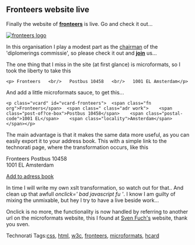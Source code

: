 <article><h2>Fronteers website live</h2><p>Finally the website of <strong><a href="http://fronteers.nl/">fronteers</a></strong> is live. Go and check it out...</p><a href="http://fronteers.nl/" title="fronteers"><img alt="fronteers logo" src="http://www.wnas.nl/wp-content/uploads/2007/12/fronteerslogo.png"/></a><p>In this organisation I play a modest part as the <a href="http://fronteers.nl/vereniging/commissies/diplomering">chairman</a> of the 'diplomerings commissie', so please check it out and <strong><a href="http://fronteers.nl/inschrijven">join</a></strong> us...</p><p>The one thing that I miss in the site (at first glance) is microformats, so I took the liberty to take this</p><pre><code>&#60;p&#62;	Fronteers	&#60;br/&#62;	Postbus 10458	&#60;br/&#62;	1001 EL Amsterdam&#60;/p&#62;</code></pre><p>And add a little microformats sauce, to get this...</p><pre><code>&#60;p class="vcard" id="vcard-fronteers"&#62;  &#60;span class="fn org"&#62;Fronteers&#60;/span&#62;  &#60;span class=" class="adr work"&#62;    &#60;span class="post-of?ce-box"&#62;Postbus 10458&#60;/span&#62;    &#60;span class="postal-code"&#62;1001 EL&#60;/span&#62;    &#60;span class="locality"&#62;Amsterdam&#60;/span&#62;  &#60;/span&#62;&#60;/p&#62;</code></pre><p>The main advantage is that it makes the same data more useful, as you can easily export it to your address book. This with a simple link to the technorati page, where the transformation occurs, like this</p><p class="vcard" id="vcard-fronteers">	<span class="fn org">Fronteers</span>	<span class="adr work">		<span class="post-of?ce-box">Postbus 10458</span><br />		<span class="postal-code">1001 EL</span> <span class="locality">Amsterdam</span>	</span></p><a class="vcard" href="http://feeds.technorati.com/contacts/referrer">Add to adress book</a><p>In time I will write my own xslt transformation, so watch out for that.. And clean up that awfull <em>onclick=' bad javascript fu '</em>. I know I am guilty of mixing the unmixable, but hey I try to have a live beside work...</p><p>Onclick is no more, the functionality is now handled by referring to another url on the microformats website, this I found at <a href="http://www.artweb-design.de/2007/3/8/technorati-s-hcard-to-vcard-service">Sven Fuch's</a> website, thank you sven.</p><!-- Technorati Tags Start --><p>Technorati Tags:<a href="http://technorati.com/tag/css" rel="tag">css</a>, <a href="http://technorati.com/tag/html" rel="tag">html</a>, <a href="http://technorati.com/tag/w3c" rel="tag">w3c</a>, <a href="http://technorati.com/tag/fronteers" rel="tag">fronteers</a>, <a href="http://technorati.com/tag/microformats" rel="tag">microformats</a>, <a href="http://technorati.com/tag/hcard" rel="tag">hcard</a></p><!-- Technorati Tags End --></article>